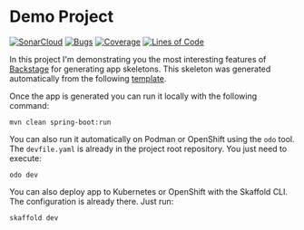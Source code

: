 #  Demo Project

[![SonarCloud](https://sonarcloud.io/images/project_badges/sonarcloud-black.svg)](https://sonarcloud.io/dashboard?id=piomin_infoshare-dev-katowice)
[![Bugs](https://sonarcloud.io/api/project_badges/measure?project=piomin_infoshare-dev-katowice&metric=bugs)](https://sonarcloud.io/dashboard?id=piomin_infoshare-dev-katowice)
[![Coverage](https://sonarcloud.io/api/project_badges/measure?project=piomin_infoshare-dev-katowice&metric=coverage)](https://sonarcloud.io/dashboard?id=piomin_infoshare-dev-katowice)
[![Lines of Code](https://sonarcloud.io/api/project_badges/measure?project=piomin_infoshare-dev-katowice&metric=ncloc)](https://sonarcloud.io/dashboard?id=piomin_infoshare-dev-katowice)

In this project I'm demonstrating you the most interesting features of [Backstage](https://backstage.io/) for generating app skeletons.
This skeleton was generated automatically from the following [template](https://github.com/piomin/backstage-templates/blob/master/templates/spring-boot-basic/template.yaml).

Once the app is generated you can run it locally with the following command:
```shell
mvn clean spring-boot:run
```

You can also run it automatically on Podman or OpenShift using the `odo` tool.
The `devfile.yaml` is already in the project root repository. You just need to execute:
```shell
odo dev
```

You can also deploy app to Kubernetes or OpenShift with the Skaffold CLI.
The configuration is already there. Just run:
```shell
skaffold dev
```
